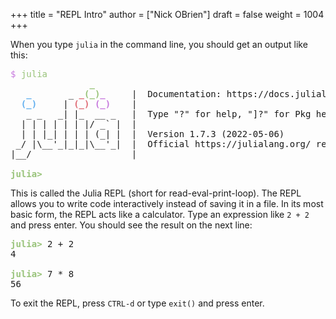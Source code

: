 +++
title = "REPL Intro"
author = ["Nick OBrien"]
draft = false
weight = 1004
+++

When you type `julia` in the command line, you should get an output like this:

<pre class="julia-repl"><font color="#C678DD">$</font> <font color="#98C379">julia</font>
               <font color="#98C379"><b>_</b></font>
   <font color="#61AFEF"><b>_</b></font>       _ <font color="#E06C75"><b>_</b></font><font color="#98C379"><b>(_)</b></font><font color="#C678DD"><b>_</b></font>     |  Documentation: https://docs.julialang.org
  <font color="#61AFEF"><b>(_)</b></font>     | <font color="#E06C75"><b>(_)</b></font> <font color="#C678DD"><b>(_)</b></font>    |
   _ _   _| |_  __ _   |  Type &quot;?&quot; for help, &quot;]?&quot; for Pkg help.
  | | | | | | |/ _` |  |
  | | |_| | | | (_| |  |  Version 1.7.3 (2022-05-06)
 _/ |\__&apos;_|_|_|\__&apos;_|  |  Official https://julialang.org/ release
|__/                   |

<font color="#98C379"><b>julia&gt; </b></font>
</pre>

This is called the Julia REPL (short for read-eval-print-loop). The REPL allows you to write code interactively instead of saving it in a file. In its most basic form, the REPL acts like a calculator. Type an expression like `2 + 2` and press enter. You should see the result on the next line:

<pre class="julia-repl"><font color="#98C379"><b>julia&gt; </b></font>2 + 2
4

<font color="#98C379"><b>julia&gt; </b></font>7 * 8
56
</pre>

To exit the REPL, press `CTRL-d` or type `exit()` and press enter.
